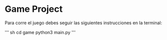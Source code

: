 # Game Project

Para corre el juego debes seguir las siguientes instrucciones en la terminal:

''' sh
cd game
python3 main.py
'''


